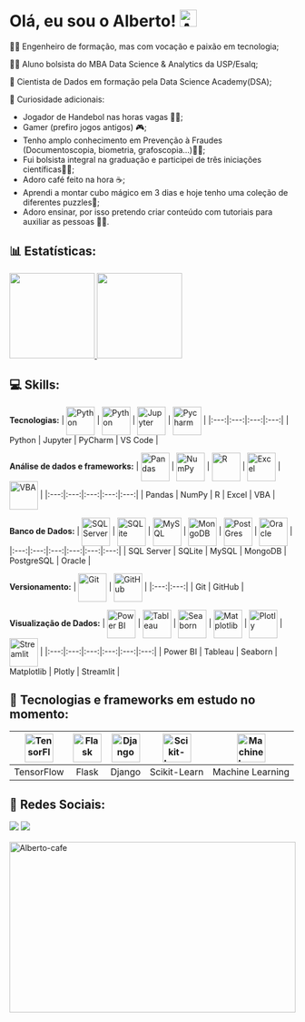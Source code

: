 # Olá, eu sou o Alberto! <img alt="Alberto-cafe" height="30" width="30" src="https://github.com/AlbertoFAraujo/AlbertoFAraujo/assets/105552990/4a6a309f-40f7-460e-aa02-b0a7e586eb64"> 

👩‍💻 Engenheiro de formação, mas com vocação e paixão em tecnologia;

👨‍🎓 Aluno bolsista do MBA Data Science & Analytics da USP/Esalq;

🧠 Cientista de Dados em formação pela Data Science Academy(DSA);

👀 Curiosidade adicionais:
- Jogador de Handebol nas horas vagas 🤾🏽;
- Gamer (prefiro jogos antigos) 🎮;
- Tenho amplo conhecimento em Prevenção à Fraudes (Documentoscopia, biometria, grafoscopia...)🕵️‍♂️;
- Fui bolsista integral na graduação e participei de três iniciações científicas👨‍🏫;
- Adoro café feito na hora ☕;
- Aprendi a montar cubo mágico em 3 dias e hoje tenho uma coleção de diferentes puzzles🧩;
- Adoro ensinar, por isso pretendo criar conteúdo com tutoriais para auxiliar as pessoas 👨‍🏫.

## 📊 Estatísticas:

<div align="left">
  <a href="https://github.com/AlbertoFAraujo">
    <img height="150em" src="https://github-readme-stats.vercel.app/api?username=AlbertoFAraujo&locale=pt-br&hide=contribs&count_private=true&show_icons=true&theme=github_dark"/>
    <img height="150em" src="https://github-readme-stats.vercel.app/api/top-langs/?username=AlbertoFAraujo&theme=github_dark&hide_border=false&&layout=compact"/>
  </a>
</div>

## 💻 Skills:
<b>Tecnologias:</b>
| [<img align="center" alt="Python" height="50" width="50" src="https://api.iconify.design/logos/python.svg">](https://www.python.org/) | [<img align="center" alt="Python" height="50" width="50" src="https://api.iconify.design/logos/jupyter.svg">](https://jupyter.org/) | [<img align="center" alt="Jupyter" height="50" width="50" src="https://api.iconify.design/devicon/pycharm.svg">](https://www.jetbrains.com/pycharm/) | [<img align="center" alt="Pycharm" height="50" width="50" src="https://api.iconify.design/devicon/vscode.svg">](https://code.visualstudio.com/) |
|:---:|:---:|:---:|:---:|
| Python | Jupyter | PyCharm | VS Code |

<b>Análise de dados e frameworks:</b>
| [<img align="center" alt="Pandas" height="50" width="50" src="https://api.iconify.design/logos/pandas-icon.svg">](https://pandas.pydata.org/) | [<img align="center" alt="NumPy" height="50" width="50" src="https://api.iconify.design/devicon/numpy.svg">](https://numpy.org/) | [<img align="center" alt="R" height="50" width="50" src="https://api.iconify.design/devicon/r.svg">](https://www.r-project.org/) | [<img align="center" alt="Excel" height="50" width="50" src="https://api.iconify.design/vscode-icons/file-type-excel.svg">](https://www.microsoft.com/en-us/microsoft-365/excel) | [<img align="center" alt="VBA" height="50" width="50" src="https://api.iconify.design/vscode-icons/file-type-vba.svg">](https://docs.microsoft.com/en-us/office/vba/) |
|:---:|:---:|:---:|:---:|:---:|
| Pandas | NumPy | R | Excel | VBA |

<b>Banco de Dados:</b>
| [<img align="center" alt="SQL Server" height="50" width="50" src="https://api.iconify.design/devicon-plain/microsoftsqlserver.svg?color=white">](https://www.microsoft.com/en-us/sql-server) | [<img align="center" alt="SQLite" height="50" width="50" src="https://api.iconify.design/devicon/sqlite.svg">](https://www.sqlite.org/index.html) | [<img align="center" alt="MySQL" height="50" width="50" src="https://api.iconify.design/devicon/mysql.svg">](https://www.mysql.com/) | [<img align="center" alt="MongoDB" height="50" width="50" src="https://api.iconify.design/vscode-icons/file-type-mongo.svg">](https://www.mongodb.com/) | [<img align="center" alt="PostGres" height="50" width="50" src="https://api.iconify.design/logos/postgresql.svg">](https://www.postgresql.org/) | [<img align="center" alt="Oracle" height="50" width="50" src="https://api.iconify.design/devicon/oracle.svg">](https://www.oracle.com/) |
|:---:|:---:|:---:|:---:|:---:|:---:|
| SQL Server | SQLite | MySQL | MongoDB | PostgreSQL | Oracle |

<b>Versionamento:</b>
 | [<img align="center" alt="Git" height="50" width="50" src="https://api.iconify.design/devicon/git.svg">](https://git-scm.com/) | [<img align="center" alt="GitHub" height="50" width="50" src="https://api.iconify.design/uiw/github.svg?color=white">](https://github.com/) | 
|:---:|:---:|
| Git | GitHub |

<b>Visualização de Dados:</b>
| [<img align="center" alt="Power BI" height="50" width="50" src="https://api.iconify.design/simple-icons/powerbi.svg?color=%23ebbb25">](https://powerbi.microsoft.com/) | [<img align="center" alt="Tableau" height="50" width="50" src="https://api.iconify.design/logos/tableau-icon.svg">](https://www.tableau.com/) | [<img align="center" alt="Seaborn" height="50" width="50" src="https://api.iconify.design/logos/seaborn-icon.svg">](https://seaborn.pydata.org/) | [<img align="center" alt="Matplotlib" height="50" width="50" src="https://api.iconify.design/logos/matplotlib-icon.svg">](https://matplotlib.org/) | [<img align="center" alt="Plotly" height="50" width="50" src="https://api.iconify.design/devicon/plotly.svg">](https://plotly.com/python/) | [<img align="center" alt="Streamlit" height="50" width="50" src="https://api.iconify.design/devicon/streamlit.svg">](https://www.streamlit.io/) | 
|:---:|:---:|:---:|:---:|:---:|:---:|
| Power BI | Tableau | Seaborn | Matplotlib | Plotly | Streamlit |

## 📘 Tecnologias e frameworks em estudo no momento:
| [<img align="center" alt="TensorFlow" height="50" width="50" src="https://api.iconify.design/devicon/tensorflow.svg">](https://www.tensorflow.org/) | [<img align="center" alt="Flask" height="50" width="50" src="https://api.iconify.design/simple-icons/flask.svg?color=white">](https://flask.palletsprojects.com/) | [<img align="center" alt="Django" height="50" width="50" src="https://api.iconify.design/devicon-plain/django.svg?color=white">](https://www.djangoproject.com/) | [<img align="center" alt="Scikit-Learn" height="50" width="50" src="https://api.iconify.design/devicon/scikitlearn.svg?color=white">](https://scikit-learn.org/) | [<img align="center" alt="Machine Learning" height="50" width="50" src="https://api.iconify.design/eos-icons/machine-learning-outlined.svg?color=white">](https://en.wikipedia.org/wiki/Machine_learning) |
|:---:|:---:|:---:|:---:|:---:|
| TensorFlow | Flask | Django | Scikit-Learn | Machine Learning |

## 🔗 Redes Sociais:

<div> 
  <a href="https://www.linkedin.com/in/alberto-ferreira-araujo-352744b1/" target="_blank"><img src="https://img.shields.io/badge/-LinkedIn-%230077B5?style=for-the-badge&logo=linkedin&logoColor=white" target="_blank"></a> 
  <a href = "mailto:albertoferreiraaraujo@gmail.com"><img src="https://img.shields.io/badge/-Gmail-%23333?style=for-the-badge&logo=gmail&logoColor=white" target="_blank"></a>
</div>
<br>
<img alt="Alberto-cafe" height="300" width=100% src="https://github.com/AlbertoFAraujo/AlbertoFAraujo/assets/105552990/7ac5bbdd-da3e-4be2-9571-36459e55c947">

